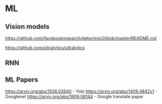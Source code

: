 # ML


## Vision models

https://github.com/facebookresearch/detectron2/blob/master/README.md

https://github.com/ultralytics/ultralytics

## RNN




## ML Papers

https://arxiv.org/abs/1506.02640  - Yolo 
https://arxiv.org/abs/1409.4842v1 - Googlenet
https://arxiv.org/abs/1609.08144 - Google translate paper
